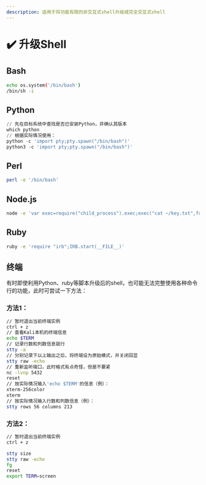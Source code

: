 ```yaml
---
description: 适用于将功能有限的非交互式shell升级成完全交互式shell
---
```


# ✔️ 升级Shell

## Bash

```bash
echo os.system('/bin/bash')
/bin/sh -i
```

## Python

```python
// 先在目标系统中查找是否已安装Python，并确认其版本
which python
// 根据实际情况使用：
python -c 'import pty;pty.spawn("/bin/bash")'
python3 -c 'import pty;pty.spawn("/bin/bash")'
```

## Perl

```bash
perl -e '/bin/bash'
```



## Node.js

```bash
node -e 'var exec=require("child_process").exec;exec("cat ~/key.txt",function(error,stdOut,stdErr){console.log(stdOut);});'
```



## Ruby

```bash
ruby -e 'require "irb";IRB.start(__FILE__)'
```



## 终端

有时即使利用Python、ruby等脚本升级后的shell，也可能无法完整使用各种命令行的功能，此时可尝试一下方法：

### 方法1：

```bash
// 暂时退出当前终端实例
ctrl + z
// 查看Kali本机的终端信息
echo $TERM
// 记录行数和列数信息就行
stty -a
// 分别记录下以上输出之后，将终端设为原始模式，并关闭回显
stty raw -echo
// 重新监听端口，此时格式有点奇怪，但是不要紧
nc -lvnp 5432
reset
// 按实际情况输入'echo $TERM'的信息（例）：
xterm-256color
xterm
// 按实际情况输入行数和列数信息（例）：
stty rows 56 columns 213
```

### 方法2：

```bash
// 暂时退出当前终端实例
ctrl + z

stty size
stty raw -echo
fg
reset
export TERM=screen
```
